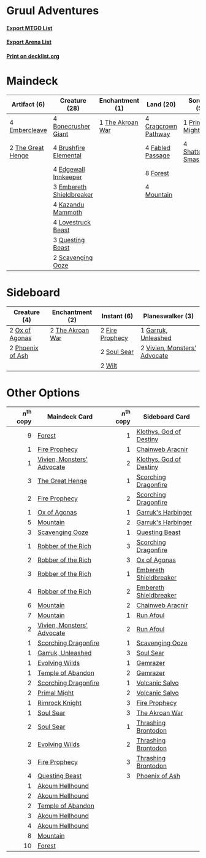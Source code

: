 # Gruul Adventures

#### [Export MTGO List](../collection/Gruul%20Adventures/Gruul%20Adventures.txt)
#### [Export Arena List](../collection/Gruul%20Adventures/Gruul%20Adventures_arena.txt)
#### [Print on decklist.org](http://decklist.org/?deckmain=4%09Bonecrusher%20Giant%0A4%09Brushfire%20Elemental%0A4%09Cragcrown%20Pathway%0A4%09Edgewall%20Innkeeper%0A4%09Embercleave%0A3%09Embereth%20Shieldbreaker%0A4%09Fabled%20Passage%0A8%09Forest%0A4%09Kazandu%20Mammoth%0A4%09Lovestruck%20Beast%0A4%09Mountain%0A1%09Primal%20Might%0A3%09Questing%20Beast%0A2%09Scavenging%20Ooze%0A4%09Shatterskull%20Smashing%0A1%09The%20Akroan%20War%0A2%09The%20Great%20Henge&deckside=2%09Fire%20Prophecy%0A1%09Garruk,%20Unleashed%0A2%09Ox%20of%20Agonas%0A2%09Phoenix%20of%20Ash%0A2%09Soul%20Sear%0A2%09The%20Akroan%20War%0A2%09Vivien,%20Monsters'%20Advocate%0A2%09Wilt)
# Maindeck

|                                        Artifact (6)                                        |                                           Creature (28)                                           |                                      Enchantment (1)                                      |                                          Land (20)                                           |                                           Sorcery (5)                                            |
|--------------------------------------------------------------------------------------------|---------------------------------------------------------------------------------------------------|-------------------------------------------------------------------------------------------|----------------------------------------------------------------------------------------------|--------------------------------------------------------------------------------------------------|
|4 [Embercleave](http://gatherer.wizards.com/Pages/Card/Details.aspx?multiverseid=473082)    |4 [Bonecrusher Giant](http://gatherer.wizards.com/Pages/Card/Details.aspx?multiverseid=473077)     |1 [The Akroan War](http://gatherer.wizards.com/Pages/Card/Details.aspx?multiverseid=476375)|4 [Cragcrown Pathway](http://gatherer.wizards.com/Pages/Card/Details.aspx?multiverseid=491915)|1 [Primal Might](http://gatherer.wizards.com/Pages/Card/Details.aspx?multiverseid=485520)         |
|2 [The Great Henge](http://gatherer.wizards.com/Pages/Card/Details.aspx?multiverseid=473123)|4 [Brushfire Elemental](http://gatherer.wizards.com/Pages/Card/Details.aspx?multiverseid=491872)   |                                                                                           |4 [Fabled Passage](http://gatherer.wizards.com/Pages/Card/Details.aspx?multiverseid=473206)   |4 [Shatterskull Smashing](http://gatherer.wizards.com/Pages/Card/Details.aspx?multiverseid=491802)|
|                                                                                            |4 [Edgewall Innkeeper](http://gatherer.wizards.com/Pages/Card/Details.aspx?multiverseid=473113)    |                                                                                           |8 [Forest](http://gatherer.wizards.com/Pages/Card/Details.aspx?multiverseid=439860)           |                                                                                                  |
|                                                                                            |3 [Embereth Shieldbreaker](http://gatherer.wizards.com/Pages/Card/Details.aspx?multiverseid=473084)|                                                                                           |4 [Mountain](http://gatherer.wizards.com/Pages/Card/Details.aspx?multiverseid=439859)         |                                                                                                  |
|                                                                                            |4 [Kazandu Mammoth](http://gatherer.wizards.com/Pages/Card/Details.aspx?multiverseid=491835)       |                                                                                           |                                                                                              |                                                                                                  |
|                                                                                            |4 [Lovestruck Beast](http://gatherer.wizards.com/Pages/Card/Details.aspx?multiverseid=473127)      |                                                                                           |                                                                                              |                                                                                                  |
|                                                                                            |3 [Questing Beast](http://gatherer.wizards.com/Pages/Card/Details.aspx?multiverseid=473133)        |                                                                                           |                                                                                              |                                                                                                  |
|                                                                                            |2 [Scavenging Ooze](http://gatherer.wizards.com/Pages/Card/Details.aspx?multiverseid=420783)       |                                                                                           |                                                                                              |                                                                                                  |


# Sideboard

|                                       Creature (4)                                        |                                      Enchantment (2)                                      |                                       Instant (6)                                        |                                           Planeswalker (3)                                            |
|-------------------------------------------------------------------------------------------|-------------------------------------------------------------------------------------------|------------------------------------------------------------------------------------------|-------------------------------------------------------------------------------------------------------|
|2 [Ox of Agonas](http://gatherer.wizards.com/Pages/Card/Details.aspx?multiverseid=476398)  |2 [The Akroan War](http://gatherer.wizards.com/Pages/Card/Details.aspx?multiverseid=476375)|2 [Fire Prophecy](http://gatherer.wizards.com/Pages/Card/Details.aspx?multiverseid=479636)|1 [Garruk, Unleashed](http://gatherer.wizards.com/Pages/Card/Details.aspx?multiverseid=485506)         |
|2 [Phoenix of Ash](http://gatherer.wizards.com/Pages/Card/Details.aspx?multiverseid=476399)|                                                                                           |2 [Soul Sear](http://gatherer.wizards.com/Pages/Card/Details.aspx?multiverseid=485483)    |2 [Vivien, Monsters' Advocate](http://gatherer.wizards.com/Pages/Card/Details.aspx?multiverseid=479695)|
|                                                                                           |                                                                                           |2 [Wilt](http://gatherer.wizards.com/Pages/Card/Details.aspx?multiverseid=479696)         |                                                                                                       |


# Other Options

|*n*<sup>th</sup> copy|                                            Maindeck Card                                            |*n*<sup>th</sup> copy|                                          Sideboard Card                                          |
|--------------------:|-----------------------------------------------------------------------------------------------------|--------------------:|--------------------------------------------------------------------------------------------------|
|                    9|[Forest](http://gatherer.wizards.com/Pages/Card/Details.aspx?multiverseid=439860)                    |                    1|[Klothys, God of Destiny](http://gatherer.wizards.com/Pages/Card/Details.aspx?multiverseid=476471)|
|                    1|[Fire Prophecy](http://gatherer.wizards.com/Pages/Card/Details.aspx?multiverseid=479636)             |                    1|[Chainweb Aracnir](http://gatherer.wizards.com/Pages/Card/Details.aspx?multiverseid=476418)       |
|                    1|[Vivien, Monsters' Advocate](http://gatherer.wizards.com/Pages/Card/Details.aspx?multiverseid=479695)|                    2|[Klothys, God of Destiny](http://gatherer.wizards.com/Pages/Card/Details.aspx?multiverseid=476471)|
|                    3|[The Great Henge](http://gatherer.wizards.com/Pages/Card/Details.aspx?multiverseid=473123)           |                    1|[Scorching Dragonfire](http://gatherer.wizards.com/Pages/Card/Details.aspx?multiverseid=473101)   |
|                    2|[Fire Prophecy](http://gatherer.wizards.com/Pages/Card/Details.aspx?multiverseid=479636)             |                    2|[Scorching Dragonfire](http://gatherer.wizards.com/Pages/Card/Details.aspx?multiverseid=473101)   |
|                    1|[Ox of Agonas](http://gatherer.wizards.com/Pages/Card/Details.aspx?multiverseid=476398)              |                    1|[Garruk's Harbinger](http://gatherer.wizards.com/Pages/Card/Details.aspx?multiverseid=485508)     |
|                    5|[Mountain](http://gatherer.wizards.com/Pages/Card/Details.aspx?multiverseid=439859)                  |                    2|[Garruk's Harbinger](http://gatherer.wizards.com/Pages/Card/Details.aspx?multiverseid=485508)     |
|                    3|[Scavenging Ooze](http://gatherer.wizards.com/Pages/Card/Details.aspx?multiverseid=420783)           |                    1|[Questing Beast](http://gatherer.wizards.com/Pages/Card/Details.aspx?multiverseid=473133)         |
|                    1|[Robber of the Rich](http://gatherer.wizards.com/Pages/Card/Details.aspx?multiverseid=473100)        |                    3|[Scorching Dragonfire](http://gatherer.wizards.com/Pages/Card/Details.aspx?multiverseid=473101)   |
|                    2|[Robber of the Rich](http://gatherer.wizards.com/Pages/Card/Details.aspx?multiverseid=473100)        |                    3|[Ox of Agonas](http://gatherer.wizards.com/Pages/Card/Details.aspx?multiverseid=476398)           |
|                    3|[Robber of the Rich](http://gatherer.wizards.com/Pages/Card/Details.aspx?multiverseid=473100)        |                    1|[Embereth Shieldbreaker](http://gatherer.wizards.com/Pages/Card/Details.aspx?multiverseid=473084) |
|                    4|[Robber of the Rich](http://gatherer.wizards.com/Pages/Card/Details.aspx?multiverseid=473100)        |                    2|[Embereth Shieldbreaker](http://gatherer.wizards.com/Pages/Card/Details.aspx?multiverseid=473084) |
|                    6|[Mountain](http://gatherer.wizards.com/Pages/Card/Details.aspx?multiverseid=439859)                  |                    2|[Chainweb Aracnir](http://gatherer.wizards.com/Pages/Card/Details.aspx?multiverseid=476418)       |
|                    7|[Mountain](http://gatherer.wizards.com/Pages/Card/Details.aspx?multiverseid=439859)                  |                    1|[Run Afoul](http://gatherer.wizards.com/Pages/Card/Details.aspx?multiverseid=485524)              |
|                    2|[Vivien, Monsters' Advocate](http://gatherer.wizards.com/Pages/Card/Details.aspx?multiverseid=479695)|                    2|[Run Afoul](http://gatherer.wizards.com/Pages/Card/Details.aspx?multiverseid=485524)              |
|                    1|[Scorching Dragonfire](http://gatherer.wizards.com/Pages/Card/Details.aspx?multiverseid=473101)      |                    1|[Scavenging Ooze](http://gatherer.wizards.com/Pages/Card/Details.aspx?multiverseid=420783)        |
|                    1|[Garruk, Unleashed](http://gatherer.wizards.com/Pages/Card/Details.aspx?multiverseid=485506)         |                    3|[Soul Sear](http://gatherer.wizards.com/Pages/Card/Details.aspx?multiverseid=485483)              |
|                    1|[Evolving Wilds](http://gatherer.wizards.com/Pages/Card/Details.aspx?multiverseid=426944)            |                    1|[Gemrazer](http://gatherer.wizards.com/Pages/Card/Details.aspx?multiverseid=479675)               |
|                    1|[Temple of Abandon](http://gatherer.wizards.com/Pages/Card/Details.aspx?multiverseid=373711)         |                    2|[Gemrazer](http://gatherer.wizards.com/Pages/Card/Details.aspx?multiverseid=479675)               |
|                    2|[Scorching Dragonfire](http://gatherer.wizards.com/Pages/Card/Details.aspx?multiverseid=473101)      |                    1|[Volcanic Salvo](http://gatherer.wizards.com/Pages/Card/Details.aspx?multiverseid=485495)         |
|                    2|[Primal Might](http://gatherer.wizards.com/Pages/Card/Details.aspx?multiverseid=485520)              |                    2|[Volcanic Salvo](http://gatherer.wizards.com/Pages/Card/Details.aspx?multiverseid=485495)         |
|                    1|[Rimrock Knight](http://gatherer.wizards.com/Pages/Card/Details.aspx?multiverseid=473099)            |                    3|[Fire Prophecy](http://gatherer.wizards.com/Pages/Card/Details.aspx?multiverseid=479636)          |
|                    1|[Soul Sear](http://gatherer.wizards.com/Pages/Card/Details.aspx?multiverseid=485483)                 |                    3|[The Akroan War](http://gatherer.wizards.com/Pages/Card/Details.aspx?multiverseid=476375)         |
|                    2|[Soul Sear](http://gatherer.wizards.com/Pages/Card/Details.aspx?multiverseid=485483)                 |                    1|[Thrashing Brontodon](http://gatherer.wizards.com/Pages/Card/Details.aspx?multiverseid=456570)    |
|                    2|[Evolving Wilds](http://gatherer.wizards.com/Pages/Card/Details.aspx?multiverseid=426944)            |                    2|[Thrashing Brontodon](http://gatherer.wizards.com/Pages/Card/Details.aspx?multiverseid=456570)    |
|                    3|[Fire Prophecy](http://gatherer.wizards.com/Pages/Card/Details.aspx?multiverseid=479636)             |                    3|[Thrashing Brontodon](http://gatherer.wizards.com/Pages/Card/Details.aspx?multiverseid=456570)    |
|                    4|[Questing Beast](http://gatherer.wizards.com/Pages/Card/Details.aspx?multiverseid=473133)            |                    3|[Phoenix of Ash](http://gatherer.wizards.com/Pages/Card/Details.aspx?multiverseid=476399)         |
|                    1|[Akoum Hellhound](http://gatherer.wizards.com/Pages/Card/Details.aspx?multiverseid=491772)           |                     |                                                                                                  |
|                    2|[Akoum Hellhound](http://gatherer.wizards.com/Pages/Card/Details.aspx?multiverseid=491772)           |                     |                                                                                                  |
|                    2|[Temple of Abandon](http://gatherer.wizards.com/Pages/Card/Details.aspx?multiverseid=373711)         |                     |                                                                                                  |
|                    3|[Akoum Hellhound](http://gatherer.wizards.com/Pages/Card/Details.aspx?multiverseid=491772)           |                     |                                                                                                  |
|                    4|[Akoum Hellhound](http://gatherer.wizards.com/Pages/Card/Details.aspx?multiverseid=491772)           |                     |                                                                                                  |
|                    8|[Mountain](http://gatherer.wizards.com/Pages/Card/Details.aspx?multiverseid=439859)                  |                     |                                                                                                  |
|                   10|[Forest](http://gatherer.wizards.com/Pages/Card/Details.aspx?multiverseid=439860)                    |                     |                                                                                                  |

